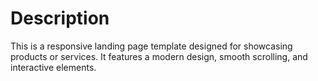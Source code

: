 # Description 
This is a responsive landing page template designed for showcasing products or services. It features a modern design, smooth scrolling, and interactive elements.
